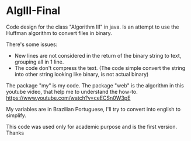 # AlgIII-Final

Code design for the class "Algorithm III" in java.
Is an attempt to use the Huffman algorithm to convert files in binary.

There's some issues:
 - New lines are not considered in the return of the binary string to text, grouping all in 1 line.
 - The code don't compress the text. (The code simple convert the string into other string looking like binary, is not actual binary)
 
The package "my" is my code.
The package "web" is the algorithm in this youtube video, that help me to understand the how-to.
https://www.youtube.com/watch?v=ceECSn0W3pE

My variables are in Brazilian Portuguese, I'll try to convert into english to simplify.

This code was used only for academic purpose and is the first version.
Thanks
